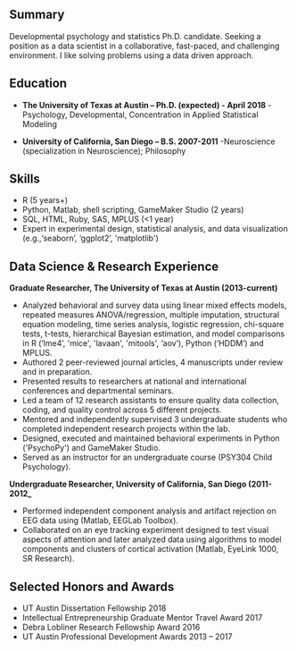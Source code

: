 Summary 
---------

Developmental psychology and statistics Ph.D. candidate.
Seeking a position as a data scientist in a collaborative, fast-paced,
and challenging environment. I like solving problems using a data driven
approach.

Education
---------

*   **The University of Texas at Austin – Ph.D. (expected) - April 2018**
    -Psychology, Developmental, Concentration in Applied Statistical Modeling

*   **University of California, San Diego – B.S. 2007-2011**
    -Neuroscience (specialization in Neuroscience); Philosophy
   
Skills
---------

-   R (5 years+)
-   Python, Matlab, shell scripting, GameMaker Studio (2 years) 
-   SQL, HTML, Ruby, SAS, MPLUS (&lt;1 year)
-   Expert in experimental design, statistical analysis, and data
    visualization (e.g.,‘seaborn’, ‘ggplot2’, 'matplotlib')

Data Science & Research Experience
---------

 **Graduate Researcher, The University of Texas at Austin (2013-current)**
-   Analyzed behavioral and survey data using linear mixed effects models, repeated measures ANOVA/regression, multiple imputation, structural equation modeling, time series analysis, logistic regression, chi-square tests, t-tests, hierarchical Bayesian estimation, and model comparisons in R (‘lme4’, 'mice', 'lavaan', 'mitools', ‘aov’), Python (‘HDDM’) and MPLUS.
-   Authored 2 peer-reviewed journal articles, 4 manuscripts under review and in preparation. 
-   Presented results to researchers at national and international conferences and departmental seminars. 
-   Led a team of 12 research assistants to ensure quality data collection, coding, and quality control across 5 different projects.
-   Mentored and independently supervised 3 undergraduate students who completed independent research projects within the lab.
-   Designed, executed and maintained behavioral experiments in Python ('PsychoPy') and GameMaker Studio.
-   Served as an instructor for an undergraduate course (PSY304 Child Psychology).

**Undergraduate Researcher, University of California, San Diego (2011-2012_**	        
-  Performed independent component analysis and artifact rejection on EEG data using (Matlab, EEGLab Toolbox).
-  Collaborated on an eye tracking experiment designed to test visual aspects of attention and later analyzed data using algorithms to model components and clusters of cortical activation (Matlab, EyeLink 1000, SR Research).


Selected Honors and Awards
---------

-   UT Austin Dissertation Fellowship 2018
-   Intellectual Entrepreneurship Graduate Mentor Travel Award 2017
-   Debra Lobliner Research Fellowship Award 2016
-   UT Austin Professional Development Awards 2013 – 2017



